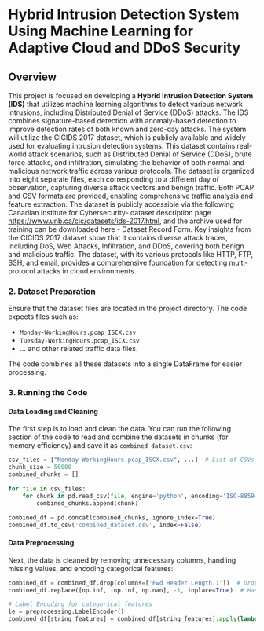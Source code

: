 # Hybrid Intrusion Detection System Using Machine Learning for Adaptive Cloud and DDoS Security

## Overview

This project is focused on developing a **Hybrid Intrusion Detection System (IDS)** that utilizes machine learning algorithms to detect various network intrusions, including Distributed Denial of Service (DDoS) attacks. The IDS combines signature-based detection with anomaly-based detection to improve detection rates of both known and zero-day attacks.
The system will utilize the CICIDS 2017 dataset, which is publicly available and widely used for evaluating intrusion detection systems. This dataset contains real-world attack scenarios, such as Distributed Denial of Service (DDoS), brute force attacks, and infiltration, simulating the behavior of both normal and malicious network traffic across various protocols. The dataset is organized into eight separate files, each corresponding to a different day of observation, capturing diverse attack vectors and benign traffic. Both PCAP and CSV formats are provided, enabling comprehensive traffic analysis and feature extraction.
The dataset is publicly accessible via the following  Canadian Institute for Cybersecurity- dataset description page https://www.unb.ca/cic/datasets/ids-2017.html, and the archive used for training can be downloaded here -  Dataset Record Form.
Key insights from the CICIDS 2017 dataset show that it contains diverse attack traces, including DoS, Web Attacks, Infiltration, and DDoS, covering both benign and malicious traffic. The dataset, with its various protocols like HTTP, FTP, SSH, and email, provides a comprehensive foundation for detecting multi-protocol attacks in cloud environments.

### 2. Dataset Preparation

Ensure that the dataset files are located in the project directory. The code expects files such as:

- `Monday-WorkingHours.pcap_ISCX.csv`
- `Tuesday-WorkingHours.pcap_ISCX.csv`
- ... and other related traffic data files.

The code combines all these datasets into a single DataFrame for easier processing.

### 3. Running the Code

#### Data Loading and Cleaning

The first step is to load and clean the data. You can run the following section of the code to read and combine the datasets in chunks (for memory efficiency) and save it as `combined_dataset.csv`:

```python
csv_files = ["Monday-WorkingHours.pcap_ISCX.csv", ...]  # List of CSVs
chunk_size = 50000
combined_chunks = []

for file in csv_files:
    for chunk in pd.read_csv(file, engine='python', encoding='ISO-8859-1', chunksize=chunk_size):
        combined_chunks.append(chunk)

combined_df = pd.concat(combined_chunks, ignore_index=True)
combined_df.to_csv('combined_dataset.csv', index=False)
```

#### Data Preprocessing

Next, the data is cleaned by removing unnecessary columns, handling missing values, and encoding categorical features:

```python
combined_df = combined_df.drop(columns=['Fwd Header Length.1'])  # Dropping irrelevant columns
combined_df.replace([np.inf, -np.inf, np.nan], -1, inplace=True)  # Handling missing/infinite values

# Label Encoding for categorical features
le = preprocessing.LabelEncoder()
combined_df[string_features] = combined_df[string_features].apply(lambda col: le.fit_transform(col))
```
